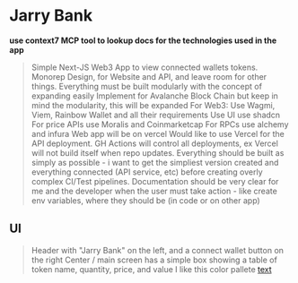 # Jarry Bank
**use context7 MCP tool to lookup docs for the technologies used in the app**
> Simple Next-JS Web3 App to view connected wallets tokens.
> Monorep Design, for Website and API, and leave room for other things.
> Everything must be built modularly with the concept of expanding easily
> Implement for Avalanche Block Chain but keep in mind the modularity, this will be expanded
> For Web3: Use Wagmi, Viem, Rainbow Wallet and all their requirements
> Use UI use shadcn
> For price APIs use Moralis and Coinmarketcap
> For RPCs use alchemy and infura
> Web app will be on vercel
> Would like to use Vercel for the API deployment.
> GH Actions will control all deployments, ex Vercel will not build itself when repo updates.
> Everything should be built as simply as possible - i want to get the simpliest version created and everything connected (API service, etc) before creating overly complex CI/Test pipelines.
> Documentation should be very clear for me and the developer when the user must take action - like create env variables, where they should be (in code or on other app)

## UI
> Header with "Jarry Bank" on the left, and a connect wallet button on the right
> Center / main screen has a simple box showing a table of token name, quantity, price, and value
> I like this color pallete [text](.ui/color-pallete.css)